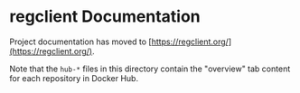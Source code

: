 # regclient Documentation

Project documentation has moved to [https://regclient.org/](https://regclient.org/).

Note that the `hub-*` files in this directory contain the "overview" tab content for each repository in Docker Hub.
